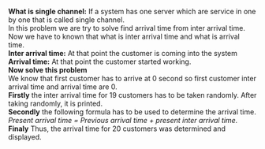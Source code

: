 **What is single channel:** If a system has one server which are service in one by one that is called single channel.<br>
In this problem we are try to solve find arrival time from inter arrival time.<br>
Now we have to known that what is inter arrival time and what is arrival time.<br>
**Inter arrival time:** At that point the customer is coming into the system<br>
**Arrival time:** At that point the customer started working.<br>
**Now solve this problem**<br>
We know that first customer has to arrive at 0 second so first customer inter arrival time and arrival time are 0.<br>
**Firstly** the inter arrival time for 19 customers has to be taken randomly. After taking randomly, it is printed.<br>
**Secondly** the following formula has to be used to determine the arrival time.<br>
*Present arrival time = Previous arrival time + present inter arrival time.*<br>
**Finaly** Thus, the arrival time for 20 customers was determined and displayed.
